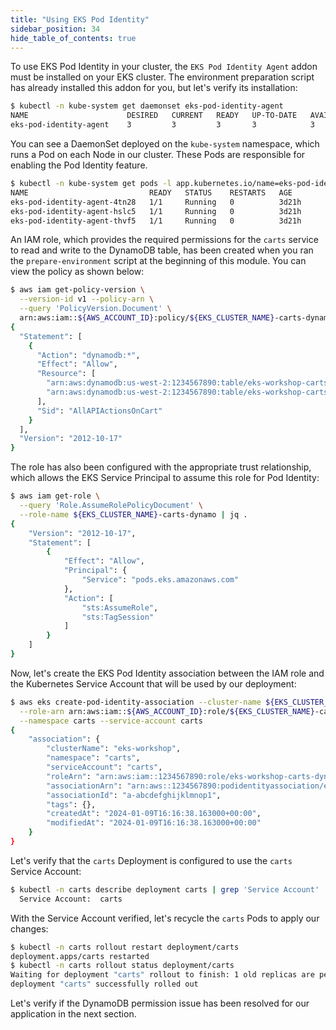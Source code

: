 ```yaml
---
title: "Using EKS Pod Identity"
sidebar_position: 34
hide_table_of_contents: true
---
```


To use EKS Pod Identity in your cluster, the `EKS Pod Identity Agent` addon must be installed on your EKS cluster. The environment preparation script has already installed this addon for you, but let's verify its installation:

```bash
$ kubectl -n kube-system get daemonset eks-pod-identity-agent
NAME                      DESIRED   CURRENT   READY   UP-TO-DATE   AVAILABLE   NODE SELECTOR   AGE
eks-pod-identity-agent    3         3         3       3            3           <none>          3d21h
```

You can see a DaemonSet deployed on the `kube-system` namespace, which runs a Pod on each Node in our cluster. These Pods are responsible for enabling the Pod Identity feature.

```bash
$ kubectl -n kube-system get pods -l app.kubernetes.io/name=eks-pod-identity-agent
NAME                           READY   STATUS    RESTARTS   AGE
eks-pod-identity-agent-4tn28   1/1     Running   0          3d21h
eks-pod-identity-agent-hslc5   1/1     Running   0          3d21h
eks-pod-identity-agent-thvf5   1/1     Running   0          3d21h
```

An IAM role, which provides the required permissions for the `carts` service to read and write to the DynamoDB table, has been created when you ran the `prepare-environment` script at the beginning of this module. You can view the policy as shown below:

```bash
$ aws iam get-policy-version \
  --version-id v1 --policy-arn \
  --query 'PolicyVersion.Document' \
  arn:aws:iam::${AWS_ACCOUNT_ID}:policy/${EKS_CLUSTER_NAME}-carts-dynamo | jq .
{
  "Statement": [
    {
      "Action": "dynamodb:*",
      "Effect": "Allow",
      "Resource": [
        "arn:aws:dynamodb:us-west-2:1234567890:table/eks-workshop-carts",
        "arn:aws:dynamodb:us-west-2:1234567890:table/eks-workshop-carts/index/*"
      ],
      "Sid": "AllAPIActionsOnCart"
    }
  ],
  "Version": "2012-10-17"
}
```

The role has also been configured with the appropriate trust relationship, which allows the EKS Service Principal to assume this role for Pod Identity:

```bash
$ aws iam get-role \
  --query 'Role.AssumeRolePolicyDocument' \
  --role-name ${EKS_CLUSTER_NAME}-carts-dynamo | jq .
{
    "Version": "2012-10-17",
    "Statement": [
        {
            "Effect": "Allow",
            "Principal": {
                "Service": "pods.eks.amazonaws.com"
            },
            "Action": [
                "sts:AssumeRole",
                "sts:TagSession"
            ]
        }
    ]
}
```

Now, let's create the EKS Pod Identity association between the IAM role and the Kubernetes Service Account that will be used by our deployment:

```bash wait=30
$ aws eks create-pod-identity-association --cluster-name ${EKS_CLUSTER_NAME} \
  --role-arn arn:aws:iam::${AWS_ACCOUNT_ID}:role/${EKS_CLUSTER_NAME}-carts-dynamo \
  --namespace carts --service-account carts
{
    "association": {
        "clusterName": "eks-workshop",
        "namespace": "carts",
        "serviceAccount": "carts",
        "roleArn": "arn:aws:iam::1234567890:role/eks-workshop-carts-dynamo",
        "associationArn": "arn:aws::1234567890:podidentityassociation/eks-workshop/a-abcdefghijklmnop1",
        "associationId": "a-abcdefghijklmnop1",
        "tags": {},
        "createdAt": "2024-01-09T16:16:38.163000+00:00",
        "modifiedAt": "2024-01-09T16:16:38.163000+00:00"
    }
}
```

Let's verify that the `carts` Deployment is configured to use the `carts` Service Account:

```bash
$ kubectl -n carts describe deployment carts | grep 'Service Account'
  Service Account:  carts
```

With the Service Account verified, let's recycle the `carts` Pods to apply our changes:

```bash hook=enable-pod-identity hookTimeout=430
$ kubectl -n carts rollout restart deployment/carts
deployment.apps/carts restarted
$ kubectl -n carts rollout status deployment/carts
Waiting for deployment "carts" rollout to finish: 1 old replicas are pending termination...
deployment "carts" successfully rolled out
```

Let's verify if the DynamoDB permission issue has been resolved for our application in the next section.
